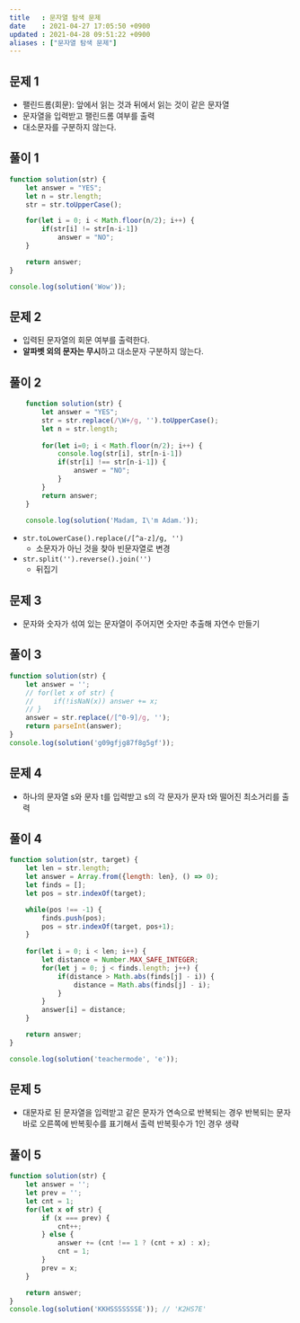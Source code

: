 ```yaml
---
title   : 문자열 탐색 문제
date    : 2021-04-27 17:05:50 +0900
updated : 2021-04-28 09:51:22 +0900
aliases : ["문자열 탐색 문제"]
---
```

## 문제 1
- 팰린드롬(회문): 앞에서 읽는 것과 뒤에서 읽는 것이 같은 문자열  
- 문자열을 입력받고 팰린드롬 여부를 출력 
- 대소문자를 구분하지 않는다. 

## 풀이 1 
```javascript
function solution(str) {
    let answer = "YES";
    let n = str.length; 
    str = str.toUpperCase();

    for(let i = 0; i < Math.floor(n/2); i++) {
        if(str[i] != str[n-i-1])
            answer = "NO"; 
    }

    return answer;
}

console.log(solution('Wow'));
```

## 문제 2 
- 입력된 문자열의 회문 여부를 출력한다.
- **알파벳 외의 문자는 무시**하고 대소문자 구분하지 않는다. 

## 풀이 2 
```javascript
    function solution(str) {
        let answer = "YES";
        str = str.replace(/\W+/g, '').toUpperCase();
        let n = str.length;
        
        for(let i=0; i < Math.floor(n/2); i++) {
            console.log(str[i], str[n-i-1])
            if(str[i] !== str[n-i-1]) {
                answer = "NO"; 
            }
        }
        return answer;
    }
    
    console.log(solution('Madam, I\'m Adam.'));
```  
- `str.toLowerCase().replace(/[^a-z]/g, '')` 
  - 소문자가 아닌 것을 찾아 빈문자열로 변경 
- `str.split('').reverse().join('')`   
  - 뒤집기

## 문제 3
- 문자와 숫자가 섞여 있는 문자열이 주어지면 숫자만 추출해 자연수 만들기  

## 풀이 3 
```javascript
function solution(str) {
    let answer = '';
    // for(let x of str) {
    //     if(!isNaN(x)) answer += x;
    // }
    answer = str.replace(/[^0-9]/g, '');
    return parseInt(answer);
}
console.log(solution('g09gfjg87f8g5gf'));
```

## 문제 4 
- 하나의 문자열 s와 문자 t를 입력받고 s의 각 문자가 문자 t와 떨어진 최소거리를 출력 

## 풀이 4 
```javascript
function solution(str, target) {
    let len = str.length; 
    let answer = Array.from({length: len}, () => 0);
    let finds = []; 
    let pos = str.indexOf(target);

    while(pos !== -1) {
        finds.push(pos);
        pos = str.indexOf(target, pos+1); 
    }
    
    for(let i = 0; i < len; i++) {
        let distance = Number.MAX_SAFE_INTEGER;
        for(let j = 0; j < finds.length; j++) {
            if(distance > Math.abs(finds[j] - i)) {
                distance = Math.abs(finds[j] - i);
            }
        }
        answer[i] = distance; 
    }

    return answer;
}

console.log(solution('teachermode', 'e'));
```

## 문제 5
- 대문자로 된 문자열을 입력받고 같은 문자가 연속으로 반복되는 경우 반복되는 문자 바로 오른쪽에 반복횟수를 표기해서 출력 반복횟수가 1인 경우 생략

## 풀이 5
```javascript
function solution(str) {
    let answer = '';
    let prev = ''; 
    let cnt = 1; 
    for(let x of str) {
        if (x === prev) {
            cnt++; 
        } else {
            answer += (cnt !== 1 ? (cnt + x) : x); 
            cnt = 1;
        }
        prev = x; 
    }

    return answer;
}
console.log(solution('KKHSSSSSSSE')); // 'K2HS7E'
```